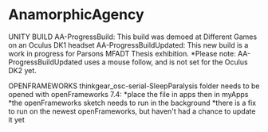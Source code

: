 # AnamorphicAgency

UNITY BUILD
AA-ProgressBuild: This build was demoed at Different Games on an Oculus DK1 headset
AA-ProgressBuildUpdated: This new build is a work in progress for Parsons MFADT Thesis exhibition.
*Please note: AA-ProgressBuildUpdated uses a mouse follow, and is not set for the Oculus DK2 yet.

OPENFRAMEWORKS
thinkgear_osc-serial-SleepParalysis folder needs to be opened with openFrameworks 7.4:
*place the file in apps then in myApps
*the openFrameworks sketch needs to run in the background
*there is a fix to run on the newest openFrameworks, but haven't had a chance to update it yet
